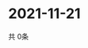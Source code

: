 # 2021-11-21
  共 0条

  <!-- BEGIN -->
  <!-- 最后更新时间Sun Nov 21 2021 14:02:50 GMT+0000 (Coordinated Universal Time) -->
  
  <!-- END -->
  
  
